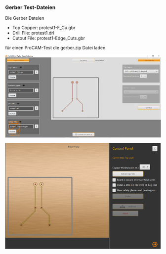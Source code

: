 ### Gerber Test-Dateien

Die Gerber Dateien

- Top Copper: protest1-F_Cu.gbr
- Drill FIle: protest1.drl
- Cutout File: protest1-Edge_Cuts.gbr

für einen ProCAM-Test die gerber.zip Datei laden.


![image](https://github.com/frankyhub/Prometheus/blob/main/Pix/ProCAM7.png)

![image](https://github.com/frankyhub/Prometheus/blob/main/Pix/ProCAM8.png)
